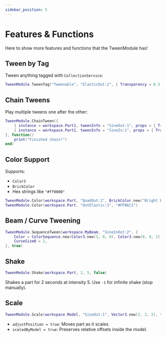```yaml
---
sidebar_position: 5
---
```


# Features & Functions

Here to show more features and functions that the TweenModule has!

## Tween by Tag

Tween anything tagged with `CollectionService`:

```lua
TweenModule.TweenTag("Tweenable", "ElasticOut:2", { Transparency = 0.5 })
```

## Chain Tweens

Play multiple tweens one after the other:

```lua
TweenModule.ChainTween({
    { instance = workspace.Part1, tweenInfo = "SineOut:1", props = { Transparency = 0.2 } },
    { instance = workspace.Part1, tweenInfo = "SineIn:1", props = { Transparency = 1 } },
}, function()
    print("Finished chain!")
end)
```

## Color Support

Supports:

- `Color3`
- `BrickColor`
- Hex strings like `"#ff0000"`

```lua
TweenModule.Color(workspace.Part, "QuadOut:1", BrickColor.new("Bright blue"))
TweenModule.Color(workspace.Part, "OutElastic:1", "#FFB6C1")
```

## Beam / Curve Tweening

```lua
TweenModule.SequenceTween(workspace.MyBeam, "SineInOut:2", {
    Color = ColorSequence.new(Color3.new(1, 0, 0), Color3.new(0, 0, 1)),
    CurveSize0 = 2,
}, true)
```

## Shake

```lua
TweenModule.Shake(workspace.Part, 2, 5, false)
```

Shakes a part for 2 seconds at intensity 5. Use `-1` for infinite shake (stop manually).

## Scale

```lua
TweenModule.Scale(workspace.Model, "SineOut:1", Vector3.new(2, 2, 2), true, false)
```

- `adjustPosition = true`: Moves part as it scales.
- `scaledByModel = true`: Preserves relative offsets inside the model.
